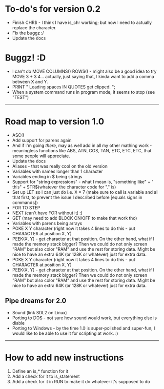 # To-do's for version 0.2

* Finish CHR$ - I think I have is_chr working; but now I need to actually replace the character.
* Fix the buggz :/
* Update the docs

# Buggz! :D

* I can't do MOVE COLUMNS() ROWS() - might also be a good idea to try MOVE 3 + 3 4... actually, just saying that, I kinda want to add a comma between X and Y.
* PRINT "     Leading spaces IN QUOTES get clipped.     ";
* When a system command runs in program mode, it seems to stop (see "TEST")


-----------------------------------------------------------------------------------------------------------------------

# Road map to version 1.0

* ASC(<character>)
* Add support for parens again
* And if I'm going _there_, may as well add in all my other mathing work - meaningless functions like ABS, ATN, COS, TAN, ETC, ETC, ETC, that some people will appreciate.
* Update the docs
* Aliases - that was really cool on the old version
* Variables with names longer than 1 character
* Variables ending in $ being strings
* Support for "string expressions" - what I mean is, "something like" + " this" + STR$(whatever the character code for "." is)
* Set up LET so I can just do i.e. X = 7 (make sure to call is_variable and all that first, to prevent the issue I described before [equals signs in commands])
* FOR <expr> TO <expr> STEP <expression>
* NEXT (can't have FOR without it) :)
* GET (may need to add BLOCK ON/OFF to make that work tho)
* Variables with parens being arrays
* POKE X Y character (right now it takes 4 lines to do this - put CHARACTER at position X, Y)
* PEEK(X, Y) - get character at that position.  On the other hand, what if I made the memory stack bigger?  Then we could do not only screen "RAM" but also color "RAM" and use the rest for storing data.  Might be nice to have an extra 64K (or 128K or whatever) just for extra data.
* POKE X Y character (right now it takes 4 lines to do this - put CHARACTER at position X, Y)
* PEEK(X, Y) - get character at that position.  On the other hand, what if I made the memory stack bigger?  Then we could do not only screen "RAM" but also color "RAM" and use the rest for storing data.  Might be nice to have an extra 64K (or 128K or whatever) just for extra data.

## Pipe dreams for 2.0

* Sound (link SDL2 on Linux)
* Porting to DOS - not sure how sound would work, but everything else is diable
* Porting to Windows - by the time 1.0 is super-polished and super-fun, I would like to be able to use it for scripting at work. :)


------------------------------------------------------------------------------------------------------------

# How to add new instructions

1. Define an is_* function for it
2. Add a check for it to is_statement
3. Add a check for it in RUN to make it do whatever it's supposed to do
